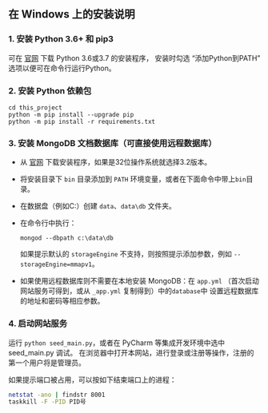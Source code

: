 ## 在 Windows 上的安装说明

### 1. 安装 Python 3.6+ 和 pip3

可在 [官网](https://www.python.org/downloads/) 下载 Python 3.6或3.7 的安装程序，
安装时勾选 “添加Python到PATH” 选项以便可在命令行运行Python。

### 2. 安装 Python 依赖包

```
cd this_project
python -m pip install --upgrade pip
python -m pip install -r requirements.txt
```

### 3. 安装 MongoDB 文档数据库（可直接使用远程数据库）

- 从 [官网](https://www.mongodb.com/download-center#community) 下载安装程序，如果是32位操作系统就选择3.2版本。

- 将安装目录下 `bin` 目录添加到 `PATH` 环境变量，或者在下面命令中带上`bin`目录。
- 在数据盘（例如C:）创建 `data`、`data\db` 文件夹。
- 在命令行中执行：
  ```
  mongod --dbpath c:\data\db
  ```
  如果提示默认的 `storageEngine` 不支持，则按照提示添加参数，例如 `--storageEngine=mmapv1`。
  
- 如果使用远程数据库则不需要在本地安装 MongoDB：在 `app.yml` （首次启动网站服务可得到，或从 `_app.yml` 复制得到）中的`database`中
  设置远程数据库的地址和密码等相应参数。

### 4. 启动网站服务

运行 `python seed_main.py`，或者在 PyCharm 等集成开发环境中选中 seed_main.py 调试。
在浏览器中打开本网站，进行登录或注册等操作，注册的第一个用户将是管理员。

如果提示端口被占用，可以按如下结束端口上的进程：
```sh
netstat -ano | findstr 8001
taskkill -F -PID PID号
```
